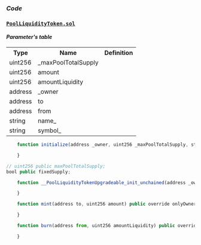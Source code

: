 ### *Code*
### [```PoolLiquidityToken.sol```](https://github.com/dexe-network/dexe-asset-management/blob/js-tests-new-contract-with-pass/contracts/pool/PoolLiquidityTokenUpgradeable.sol)
#### *Parameter's table*
<table class="iksweb">
	<tbody>
		<tr>
			<th>Type</th>
			<th>Name</th>
			<th>Definition</th>
		</tr>
		<tr>
			<td>uint256</td>
			<td>_maxPoolTotalSupply</td>
			<td></td>
		</tr>
		<tr>
			<td>uint256</td>
			<td>amount</td>
			<td></td>
		</tr>
		<tr>
			<td>uint256</td>
			<td>amountLiquidity</td>
			<td></td>
		</tr>
		<tr>
			<td>address</td>
			<td>_owner</td>
			<td></td>
		</tr>
		<tr>
			<td>address</td>
			<td>to</td>
			<td></td>
		</tr>
		<tr>
			<td>address</td>
			<td>from</td>
			<td></td>
		</tr>
		<tr>
			<td>string</td>
			<td>name_</td>
			<td></td>
		</tr>
		<tr>
			<td>string</td>
			<td>symbol_</td>
			<td></td>
		</tr>
	</tbody>
</table>

```jsx title="initialize"
    function initialize(address _owner, uint256 _maxPoolTotalSupply, string memory name_, string memory symbol_) public override initializer {

    }
```
```jsx title="Maximum total number of resources in the pool"
// uint256 public maxPoolTotalSupply;
bool public fixedSupply;
```
```jsx title="initializes the parameters for the token"
    function __PoolLiquidityTokenUpgradeable_init_unchained(address _owner, uint256 _maxPoolTotalSupply) internal initializer {

    }
```

```jsx title="makes a token issue"
    function mint(address to, uint256 amount) public override onlyOwner{

    }
```

```jsx title="burns tokens"
    function burn(address from, uint256 amountLiquidity) public override onlyOwner{

    }
```
